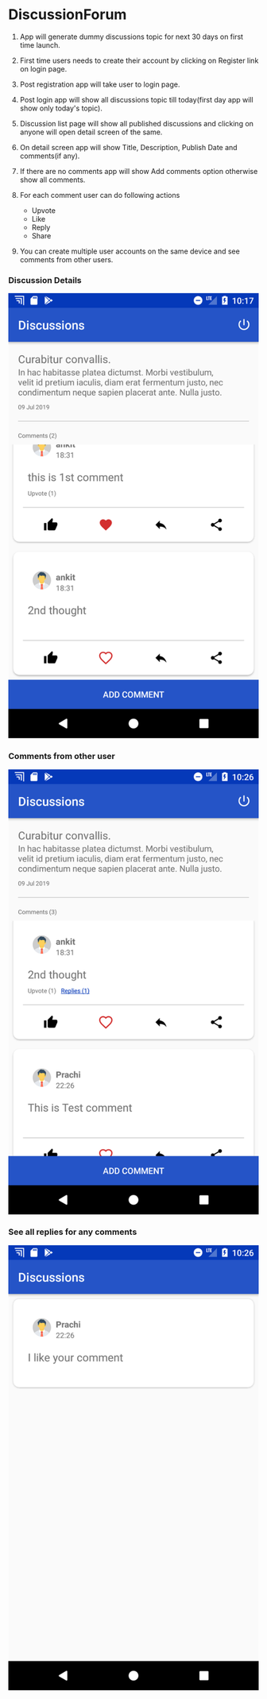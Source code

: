 # DiscussionForum

1. App will generate dummy discussions topic for next 30 days on first time launch. 

2. First time users needs to create their account by clicking on Register link on login page. 

3. Post registration app will take user to login page. 

4. Post login app will show all discussions topic till today(first day app will show only today's topic). 

5. Discussion list page will show all published discussions and clicking on anyone will open detail screen of the same. 

6. On detail screen app will show Title, Description, Publish Date and comments(if any). 

7. If there are no comments app will show Add comments option otherwise show all comments. 

8. For each comment user can do following actions 
    - Upvote
    - Like
    - Reply
    - Share
9. You can create multiple user accounts on the same device and see comments from other users. 

### Discussion Details
<img src="https://github.com/ankitgoyal1009/DiscussionForum/blob/master/Screenshot_1562690833.png" />

### Comments from other user
<img src="https://github.com/ankitgoyal1009/DiscussionForum/blob/master/Screenshot_1562691405.png"/>

### See all replies for any comments

<img src="https://github.com/ankitgoyal1009/DiscussionForum/blob/master/Screenshot_1562691409.png"/>

